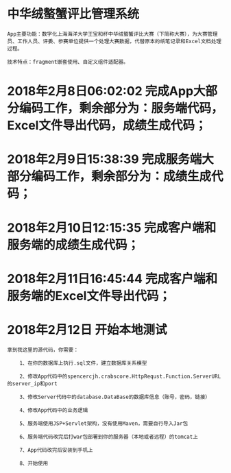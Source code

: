 # 中华绒螯蟹评比管理系统
	App主要功能：数字化上海海洋大学王宝和杯中华绒螯蟹评比大赛（下简称大赛），为大赛管理员、工作人员、评委、参赛单位提供一个处理大赛数据，代替原本的纸笔记录和Excel文档处理过程。
  
	技术特点：fragment嵌套使用、自定义组件适配器。

# 2018年2月8日06:02:02 完成App大部分编码工作，剩余部分为：服务端代码，Excel文件导出代码，成绩生成代码；
# 2018年2月9日15:38:39 完成服务端大部分编码工作，剩余部分为：成绩生成代码；
# 2018年2月10日12:15:35 完成客户端和服务端的成绩生成代码；
# 2018年2月11日16:45:44 完成客户端和服务端的Excel文件导出代码；
# 2018年2月12日 开始本地测试


	拿到我这里的源代码，你需要：
	
		1、在你的数据库上执行.sql文件，建立数据库关系模型
		
		2、修改App代码中的spencercjh.crabscore.HttpRequst.Function.ServerURL的server_ip和port
		
		3、修改Server代码中的database.DataBase的数据库信息（账号，密码，链接）
		
		4、修改App代码中的业务逻辑
	
		5、服务端使用JSP+Servlet架构，没有使用Maven，需要自行导入Jar包
		
		6、服务端代码改完后打war包部署到你的服务器（本地或者远程）的tomcat上
		
		7、App代码改完后安装到手机上
		
		8、开始使用
